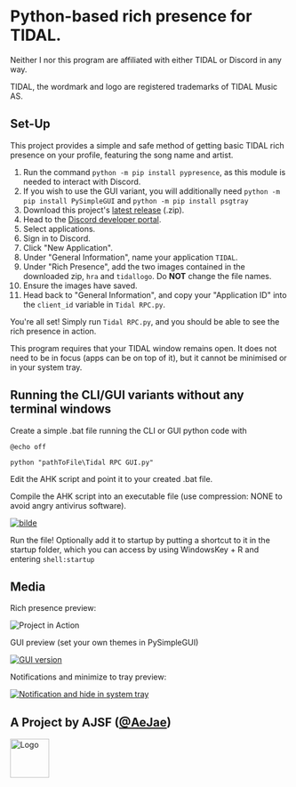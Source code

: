# Python-based rich presence for TIDAL.

Neither I nor this program are affiliated with either TIDAL or Discord in any way.

TIDAL, the wordmark and logo are registered trademarks of TIDAL Music AS.

## Set-Up

This project provides a simple and safe method of getting basic TIDAL rich presence on your profile, featuring the song name and artist.

1. Run the command `python -m pip install pypresence`, as this module is needed to interact with Discord.
2. If you wish to use the GUI variant, you will additionally need `python -m pip install PySimpleGUI` and `python -m pip install psgtray`
3. Download this project's [latest release](https://github.com/AeJae/Tidal-Rich-Presence/releases/latest) (.zip).
4. Head to the [Discord developer portal](https://discord.com/developers/docs/intro).
5. Select applications.
6. Sign in to Discord.
7. Click "New Application".
8. Under "General Information", name your application `TIDAL`.
9. Under "Rich Presence", add the two images contained in the downloaded zip, `hra` and `tidallogo`. Do __NOT__ change the file names.
10. Ensure the images have saved.
11. Head back to "General Information", and copy your "Application ID" into the `client_id` variable in `Tidal RPC.py`.

You're all set! Simply run `Tidal RPC.py`, and you should be able to see the rich presence in action.

This program requires that your TIDAL window remains open. It does not need to be in focus (apps can be on top of it), but it cannot be minimised or in your system tray.

## Running the CLI/GUI variants without any terminal windows
Create a simple .bat file running the CLI or GUI python code with

`@echo off`

`python "pathToFile\Tidal RPC GUI.py"`

Edit the AHK script and point it to your created .bat file.

Compile the AHK script into an executable file (use compression: NONE to avoid angry antivirus software).

<a href="https://imgbb.com/"><img src="https://i.ibb.co/xDJk8Vf/bilde.png" alt="bilde" border="0"></a>

Run the file! Optionally add it to startup by putting a shortcut to it in the startup folder, which you can access by using WindowsKey + R and entering `shell:startup`

## Media
Rich presence preview:

<img src="https://aejae.github.io/img/tidal-rp-media.png" alt="Project in Action">

GUI preview (set your own themes in PySimpleGUI)

<a href="https://imgbb.com/"><img src="https://i.ibb.co/yh4zM01/bilde.png" alt="GUI version" border="0"></a>

Notifications and minimize to tray preview:

<a href="https://imgbb.com/"><img src="https://i.ibb.co/WtX0zFP/bilde.png" alt="Notification and hide in system tray" border="0"></a>

## A Project by AJSF ([@AeJae](https://github.com/AeJae))
<a href="https://aejae.github.io/" target="_blank"><img src="https://aejae.github.io/img/logo.png" alt="Logo" width="70px"></a>
